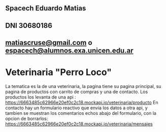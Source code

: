 ## Spacech Eduardo Matias
## DNI 30680186
## matiascruse@gmail.com o espacech@alumnos.exa.unicen.edu.ar

# Veterinaria "Perro Loco"
La tematica es la de una veterinaria, la pagina tiene su pagina principal, su pagina de productos con carrito de compras y una de contacto.
Los productos los levanta de una api :
  https://6663485c62966e20ef0c2c18.mockapi.io/veterinaria/producto
En contacto hay un formulario reactivo que envia los datos a otra api, y tambien se muestran los comentarios echos abajo del formulario, con la opcion de borrarlos:
  https://6663485c62966e20ef0c2c18.mockapi.io/veterinaria/mensajes

